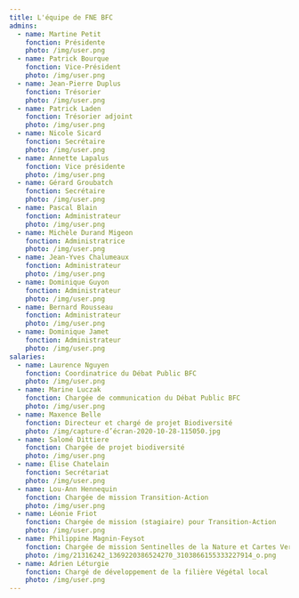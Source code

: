 ```yaml
---
title: L'équipe de FNE BFC
admins:
  - name: Martine Petit
    fonction: Présidente
    photo: /img/user.png
  - name: Patrick Bourque
    fonction: Vice-Président
    photo: /img/user.png
  - name: Jean-Pierre Duplus
    fonction: Trésorier
    photo: /img/user.png
  - name: Patrick Laden
    fonction: Trésorier adjoint
    photo: /img/user.png
  - name: Nicole Sicard
    fonction: Secrétaire
    photo: /img/user.png
  - name: Annette Lapalus
    fonction: Vice présidente
    photo: /img/user.png
  - name: Gérard Groubatch
    fonction: Secrétaire
    photo: /img/user.png
  - name: Pascal Blain
    fonction: Administrateur
    photo: /img/user.png
  - name: Michèle Durand Migeon
    fonction: Administratrice
    photo: /img/user.png
  - name: Jean-Yves Chalumeaux
    fonction: Administrateur
    photo: /img/user.png
  - name: Dominique Guyon
    fonction: Administrateur
    photo: /img/user.png
  - name: Bernard Rousseau
    fonction: Administrateur
    photo: /img/user.png
  - name: Dominique Jamet
    fonction: Administrateur
    photo: /img/user.png
salaries:
  - name: Laurence Nguyen
    fonction: Coordinatrice du Débat Public BFC
    photo: /img/user.png
  - name: Marine Luczak
    fonction: Chargée de communication du Débat Public BFC
    photo: /img/user.png
  - name: Maxence Belle
    fonction: Directeur et chargé de projet Biodiversité
    photo: /img/capture-d’écran-2020-10-28-115050.jpg
  - name: Salomé Dittiere
    fonction: Chargée de projet biodiversité
    photo: /img/user.png
  - name: Élise Chatelain
    fonction: Secrétariat
    photo: /img/user.png
  - name: Lou-Ann Hennequin
    fonction: Chargée de mission Transition-Action
    photo: /img/user.png
  - name: Léonie Friot
    fonction: Chargée de mission (stagiaire) pour Transition-Action
    photo: /img/user.png
  - name: Philippine Magnin-Feysot
    fonction: Chargée de mission Sentinelles de la Nature et Cartes Vertes
    photo: /img/21316242_1369220386524270_3103866155333227914_o.png
  - name: Adrien Léturgie
    fonction: Chargé de développement de la filière Végétal local
    photo: /img/user.png
---
```

